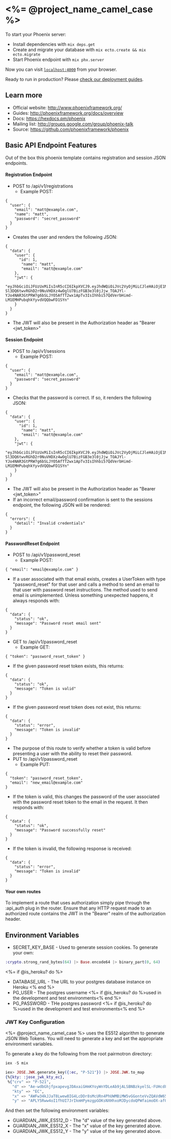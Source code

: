 # <%= @project_name_camel_case %>

To start your Phoenix server:

  * Install dependencies with `mix deps.get`
  * Create and migrate your database with `mix ecto.create && mix ecto.migrate`
  * Start Phoenix endpoint with `mix phx.server`

Now you can visit [`localhost:4000`](http://localhost:4000) from your browser.

Ready to run in production? Please [check our deployment guides](http://www.phoenixframework.org/docs/deployment).

## Learn more

  * Official website: http://www.phoenixframework.org/
  * Guides: http://phoenixframework.org/docs/overview
  * Docs: https://hexdocs.pm/phoenix
  * Mailing list: http://groups.google.com/group/phoenix-talk
  * Source: https://github.com/phoenixframework/phoenix

## Basic API Endpoint Features

Out of the box this phoenix template contains registration and session JSON endpoints.

#### Registration Endpoint
- POST to /api/v1/registrations
  - Example POST:
```
{
  "user": {
    "email": "matt@example.com",
    "name": "matt",
    "password": "secret_password"
  }
}
```
  - Creates the user and renders the following JSON:
```
{
  "data": {
    "user": {
      "id": 1,
       "name": "matt",
       "email": "matt@example.com"
    },
    "jwt": {
      "eyJhbGciOiJFUzUxMiIsInR5cCI6IkpXVCJ9.eyJhdWQiOiJVc2VyOjMiLCJleHAiOjE1MDE3ODk2NjQsImlhdCI6MTQ5OTE5NzY2NCwiaXNzIjoiUGFpcm1vdHJvbiIsImp0aSI6IjNkZmM5Yzk4LThiY2MtNDVjNy1hNmU2LTZhNDBlY2JmOTYyOCIsInBlbSI6e30sInN1YiI6IlVzZXI6MyIsInR5cCI6InRva2VuIn0.AOrdflQzn5wCdzJLOFwjcb5Zcxt_8xlYoH7nEXB-Sl3DQ6twvRGhD2r0NuVHDXz4wOglU7BizFGB3e3l0jJjw_TOAJYl-YJo4NAR3GtPRW7g6bSLJYO5AfTT2wx1ApTv3IsIhhbi57QdVerbHimd-LM1EMHPubqhkYyvdVQQbwFD1SYn"
    }
  }
}
```
  - The JWT will also be present in the Authorization header as "Bearer <jwt_token>"

#### Session Endpoint
- POST to /api/v1/sessions
  - Example POST:
```
{
  "user": {
    "email": "matt@example.com",
    "password": "secret_password"
  }
}
```
  - Checks that the password is correct. If so, it renders the following JSON:
```
{
  "data": {
    "user": {
      "id": 1,
       "name": "matt",
       "email": "matt@example.com"
    },
    "jwt": {
      "eyJhbGciOiJFUzUxMiIsInR5cCI6IkpXVCJ9.eyJhdWQiOiJVc2VyOjMiLCJleHAiOjE1MDE3ODk2NjQsImlhdCI6MTQ5OTE5NzY2NCwiaXNzIjoiUGFpcm1vdHJvbiIsImp0aSI6IjNkZmM5Yzk4LThiY2MtNDVjNy1hNmU2LTZhNDBlY2JmOTYyOCIsInBlbSI6e30sInN1YiI6IlVzZXI6MyIsInR5cCI6InRva2VuIn0.AOrdflQzn5wCdzJLOFwjcb5Zcxt_8xlYoH7nEXB-Sl3DQ6twvRGhD2r0NuVHDXz4wOglU7BizFGB3e3l0jJjw_TOAJYl-YJo4NAR3GtPRW7g6bSLJYO5AfTT2wx1ApTv3IsIhhbi57QdVerbHimd-LM1EMHPubqhkYyvdVQQbwFD1SYn"
    }
  }
}
```
  - The JWT will also be present in the Authorization header as "Bearer <jwt_token>"
  - If an incorrect email/password confirmation is sent to the sessions endpoint, the following JSON will be rendered:
```
{
  "errors": {
    "detail": "Invalid credentials"
  }
}
```

#### PasswordReset Endpoint
- POST to /api/v1/password_reset
  - Example POST:
```
{ "email": "email@example.com" }
```
  - If a user associated with that email exists, creates a UserToken with type "password_reset" for that user and calls a method to send an email to that user with password reset instructions. The method used to send email is unimplemented. Unless something unexpected happens, it always responds with:
```
{
  "data": {
    "status": "ok",
    "message": "Password reset email sent"
  }
}
```
- GET to /api/v1/password_reset
  - Example GET:
```
{ "token": "password_reset_token" }
```
  - If the given password reset token exists, this returns:
```
{
  "data": {
    "status": "ok",
    "message": "Token is valid"
  }
}

```
  - If the given password reset token does not exist, this returns:
```
{
  "data": {
    "status": "error",
    "message": "Token is invalid"
  }
}
```
  - The purpose of this route to verify whether a token is valid before presenting a user with the ability to reset their password.
- PUT to /api/v1/password_reset
  - Example PUT:
```
{
  "token": "password_reset_token",
  "email": "new_email@example.com"
}
```
  - If the token is valid, this changes the password of the user associated with the password reset token to the email in the request. It then responds with:
```
{
  "data": {
    "status": "ok",
    "message": "Password successfully reset"
  }
}
```
  - If the token is invalid, the following response is received:
```
{
  "data": {
    "status": "error",
    "message": "Token is invalid"
  }
}
```

#### Your own routes

To implement a route that uses authorization simply pipe through the :api_auth
plug in the router. Ensure that any HTTP request made to an authorized route
contains the JWT in the "Bearer" realm of the authorization header.

## Environment Variables

* SECRET_KEY_BASE - Used to generate session cookies. To generate your own:
```elixir
:crypto.strong_rand_bytes(64) |> Base.encode64 |> binary_part(0, 64)
```
<%= if @is_heroku? do %>
* DATABASE_URL - The URL to your postgres database instance on Heroku
<% end %>
* PG_USER - The postgres username <%= if @is_heroku? do %>used in the development and test environments<% end %>
* PG_PASSWORD - THe postgres password <%= if @is_heroku? do %>used in the development and test environments<% end %>

### JWT Key Configuration

<%= @project_name_camel_case %> uses the ES512 algorithm to generate JSON Web Tokens. You will need to generate a key and set the appropriate environment variables.

To generate a key do the following from the root pairmotron directory:

```elixir
iex -S mix

iex> JOSE.JWK.generate_key({:ec, "P-521"}) |> JOSE.JWK.to_map
{%{kty: :jose_jwk_kty_ec},
 %{"crv" => "P-521",
   "d" => "Ae-wdbGhjfpxapevgJDAxaiGHmKYoyWnYDLeAb9jALSBNBzkyelSL-FUHcdFw1B7V2FvPy3YaHEkrVqwPwBwNvLP",
   "kty" => "EC",
   "x" => "AWFw34kJJaT8Lwew8IG4LcDDr8sMcURn4PhUWMBiMW5vGGonteVvZQAVdW652GFOY9z1nlhymKYXBwNy3PHlz9Z_",
   "y" => "APLY5Rww4oI1fhUI7JrIkmHPymzgpGOKsNXHhxoMJDycdoQPWfaimoOX-afOHoJiGWwh2m_EbTSC-4lC4Cz0uzPk"}}
```

And then set the following environment variables:
* GUARDIAN_JWK_ES512_D - The "d" value of the key generated above.
* GUARDIAN_JWK_ES512_X - The "x" value of the key generated above.
* GUARDIAN_JWK_ES512_Y - The "y" value of the key generated above.
